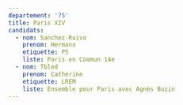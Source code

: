 ```yaml
---
departement: '75'
title: Paris XIV
candidats:
  - nom: Sanchez-Ruivo
    prenom: Hermano
    etiquette: PS
    liste: Paris en Commun 14e
  - nom: Tbled
    prenom: Catherine
    etiquette: LREM
    liste: Ensemble pour Paris avec Agnès Buzin
---
```


